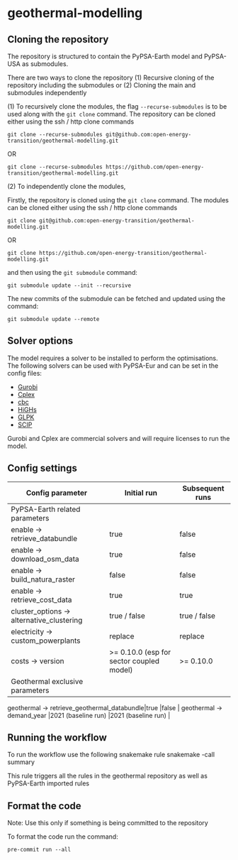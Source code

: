 # geothermal-modelling

## Cloning the repository

The repository is structured to contain the PyPSA-Earth model and PyPSA-USA as submodules. 

There are two ways to clone the repository (1) Recursive cloning of the repository including the submodules or (2) Cloning the main and submodules independently

(1) To recursively clone the modules, the flag `--recurse-submodules` is to be used along with the `git clone` command. The repository can be cloned either using the ssh / http clone commands

    git clone --recurse-submodules git@github.com:open-energy-transition/geothermal-modelling.git

OR 

    git clone --recurse-submodules https://github.com/open-energy-transition/geothermal-modelling.git

(2) To independently clone the modules,

Firstly, the repository is cloned using the `git clone` command. The modules can be cloned either using the ssh / http clone commands

    git clone git@github.com:open-energy-transition/geothermal-modelling.git
OR 

    git clone https://github.com/open-energy-transition/geothermal-modelling.git

and then using the `git submodule` command:

    git submodule update --init --recursive

The new commits of the submodule can be fetched and updated using the command:

    git submodule update --remote

## Solver options

The model requires a solver to be installed to perform the optimisations. The following solvers can be used with PyPSA-Eur and can be set in the config files:

- [Gurobi](https://support.gurobi.com/hc/en-us/articles/14799677517585-Getting-Started-with-Gurobi-Optimizer)
- [Cplex](https://www.ibm.com/products/ilog-cplex-optimization-studio)
- [cbc](https://github.com/coin-or/Cbc#DownloadandInstall)
- [HiGHs](https://highs.dev/)
- [GLPK](https://www.gnu.org/software/glpk/)
- [SCIP](https://scipopt.github.io/PySCIPOpt/docs/html/index.html)

Gurobi and Cplex are commercial solvers and will require licenses to run the model.


## Config settings

Config parameter                            | Initial run                            | Subsequent runs           | 
--------------------------------------------|----------------------------------------|---------------|
PyPSA-Earth related parameters                                                                                    |
enable -> retrieve_databundle               |true                                    |false                       |
enable -> download_osm_data                 |true                                    |false                       |
enable -> build_natura_raster               |false                                   |false                       |
enable -> retrieve_cost_data                |true                                    |true                        |
cluster_options -> alternative_clustering   |true / false                            |true / false                |
electricity -> custom_powerplants           |replace                                 |replace                     |
costs -> version                            |>= 0.10.0 (esp for sector coupled model)|>= 0.10.0                   |
Geothermal exclusive parameters                                                                 |

geothermal -> retrieve_geothermal_databundle|true                                    |false                       |
geothermal -> demand_year                   |2021 (baseline run)            |2021 (baseline run)                  |

## Running the workflow

To run the workflow use the following snakemake rule
        snakemake -call summary

This rule triggers all the rules in the geothermal repository as well as PyPSA-Earth imported rules

## Format the code

Note: Use this only if something is being committed to the repository

To format the code run the command:

    pre-commit run --all